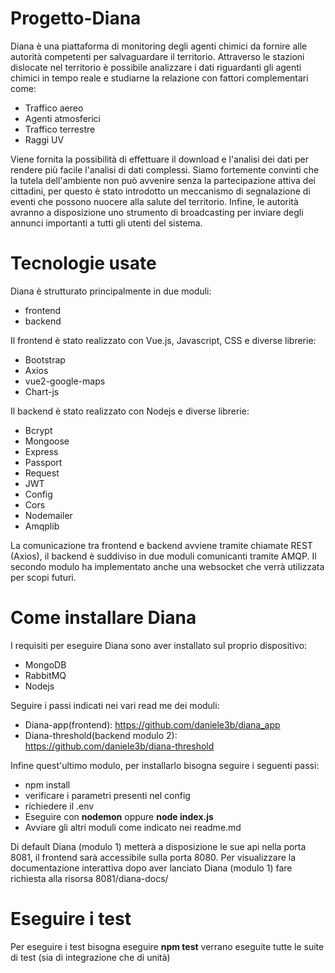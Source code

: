 # Progetto-Diana

Diana è una piattaforma di monitoring degli agenti chimici da fornire alle autorità competenti per salvaguardare il territorio. Attraverso le stazioni dislocate nel territorio è possibile analizzare i dati riguardanti gli agenti chimici in tempo reale e studiarne la relazione con fattori complementari come:

* Traffico aereo
* Agenti atmosferici
* Traffico terrestre
* Raggi UV
 
Viene fornita la possibilità di effettuare il download e l'analisi dei dati per rendere più facile l'analisi di dati complessi.
Siamo fortemente convinti che la tutela dell'ambiente non può avvenire senza la partecipazione attiva dei cittadini, per questo è stato introdotto un meccanismo di segnalazione di eventi che possono nuocere alla salute del territorio. Infine, le autorità avranno a disposizione uno strumento di broadcasting per inviare degli annunci importanti a tutti gli utenti del sistema.
 
# Tecnologie usate

Diana è strutturato principalmente in due moduli:

* frontend
* backend

Il frontend è stato realizzato con Vue.js, Javascript, CSS e diverse librerie:

* Bootstrap
* Axios
* vue2-google-maps
* Chart-js

Il backend è stato realizzato con Nodejs e diverse librerie:

* Bcrypt
* Mongoose
* Express
* Passport
* Request
* JWT
* Config
* Cors
* Nodemailer
* Amqplib

La comunicazione tra frontend e backend avviene tramite chiamate REST (Axios), il backend è suddiviso in due moduli comunicanti tramite AMQP. Il secondo modulo ha implementato anche una websocket che verrà utilizzata per scopi futuri.

# Come installare Diana

I requisiti per eseguire Diana sono aver installato sul proprio dispositivo:

* MongoDB
* RabbitMQ
* Nodejs

Seguire i passi indicati nei vari read me dei moduli:

* Diana-app(frontend): https://github.com/daniele3b/diana_app
* Diana-threshold(backend modulo 2): https://github.com/daniele3b/diana-threshold

Infine quest'ultimo modulo, per installarlo bisogna seguire i seguenti passi:

* npm install
* verificare i parametri presenti nel config
* richiedere il .env
* Eseguire con **nodemon** oppure **node index.js**
* Avviare gli altri moduli come indicato nei readme.md

Di default Diana (modulo 1) metterà a disposizione le sue api nella porta 8081, il frontend sarà accessibile sulla porta 8080.
Per visualizzare la documentazione interattiva dopo aver lanciato Diana (modulo 1) fare richiesta alla risorsa 8081/diana-docs/

# Eseguire i test

Per eseguire i test bisogna eseguire **npm test** verrano eseguite tutte le suite di test (sia di integrazione che di unità)


